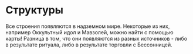 # Структуры

Все строения появляются в надземном мире. Некоторые из них, например Оккультный идол и Мавзолей, можно найти с помощью карты! Разница в том, что они появляются из разных источников - либо в результате ритуала, либо в результате торговли с Бессонницей.
